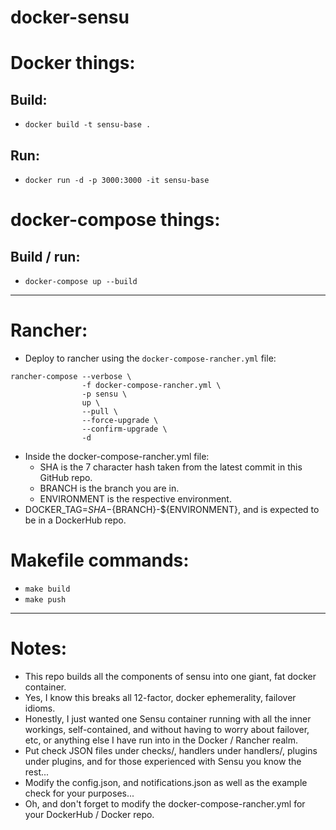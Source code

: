 # docker-sensu


# Docker things:

## Build:

* `docker build -t sensu-base .`

## Run:

* `docker run -d -p 3000:3000 -it sensu-base`

# docker-compose things:

## Build / run:

* `docker-compose up --build`

---

# Rancher:

* Deploy to rancher using the `docker-compose-rancher.yml` file:

```
rancher-compose --verbose \
                -f docker-compose-rancher.yml \
                -p sensu \
                up \
                --pull \
                --force-upgrade \
                --confirm-upgrade \
                -d
```

  * Inside the docker-compose-rancher.yml file:
    * SHA is the 7 character hash taken from the latest commit in this GitHub repo.
    * BRANCH is the branch you are in.
    * ENVIRONMENT is the respective environment.
  * DOCKER_TAG=${SHA}-${BRANCH}-${ENVIRONMENT}, and is expected to be in a DockerHub repo.

# Makefile commands:

* `make build`
* `make push`

---

# Notes:
* This repo builds all the components of sensu into one giant, fat docker container.
* Yes, I know this breaks all 12-factor, docker ephemerality, failover idioms.
* Honestly, I just wanted one Sensu container running with all the inner workings, self-contained, and without
  having to worry about failover, etc, or anything else I have run into in the Docker / Rancher realm.
* Put check JSON files under checks/, handlers under handlers/, plugins under plugins, and for those experienced
  with Sensu you know the rest...
* Modify the config.json, and notifications.json as well as the example check for your purposes...
* Oh, and don't forget to modify the docker-compose-rancher.yml for your DockerHub / Docker repo.
